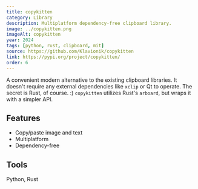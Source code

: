 ```yaml
---
title: copykitten
category: Library
description: Multiplatform dependency-free clipboard library.
image: ../copykitten.png
imageAlt: copykitten
year: 2024
tags: [python, rust, clipboard, mit]
source: https://github.com/Klavionik/copykitten
link: https://pypi.org/project/copykitten/
order: 6
---
```


A convenient modern alternative to the existing clipboard libraries. It doesn't require any external dependencies
like `xclip` or Qt to operate. The secret is Rust, of course. :) `copykitten` utilizes Rust's `arboard`, but wraps it 
with a simpler API.

## Features

- Copy/paste image and text
- Multiplatform
- Dependency-free

## Tools

Python, Rust
